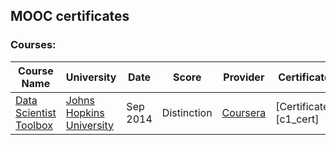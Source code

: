 ## MOOC certificates

### Courses:

Course Name | University | Date | Score | Provider | Certificate
---|---|---|---|---|---
[Data Scientist Toolbox][c1_link] | [Johns Hopkins University][jhu] | Sep 2014 | Distinction | [Coursera][csr] | [Certificate][c1_cert]


[jhu]: http://www.jhu.edu
[csr]: http://www.coursera.com

[c1_link]:
[c1_cert]: 
